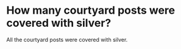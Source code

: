 # How many courtyard posts were covered with silver?

All the courtyard posts were covered with silver.
